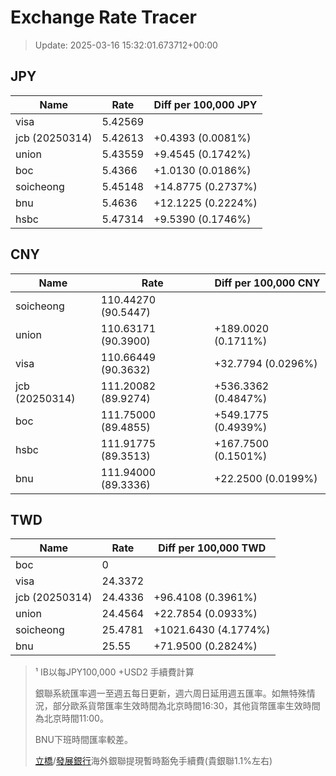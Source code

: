 # Exchange Rate Tracer

> Update: 2025-03-16 15:32:01.673712+00:00

## JPY

| Name           |    Rate | Diff per 100,000 JPY   |
|----------------|---------|------------------------|
| visa           | 5.42569 |                        |
| jcb (20250314) | 5.42613 | +0.4393 (0.0081%)      |
| union          | 5.43559 | +9.4545 (0.1742%)      |
| boc            | 5.4366  | +1.0130 (0.0186%)      |
| soicheong      | 5.45148 | +14.8775 (0.2737%)     |
| bnu            | 5.4636  | +12.1225 (0.2224%)     |
| hsbc           | 5.47314 | +9.5390 (0.1746%)      |

## CNY

| Name           | Rate                | Diff per 100,000 CNY   |
|----------------|---------------------|------------------------|
| soicheong      | 110.44270	(90.5447) |                        |
| union          | 110.63171	(90.3900) | +189.0020 (0.1711%)    |
| visa           | 110.66449	(90.3632) | +32.7794 (0.0296%)     |
| jcb (20250314) | 111.20082	(89.9274) | +536.3362 (0.4847%)    |
| boc            | 111.75000	(89.4855) | +549.1775 (0.4939%)    |
| hsbc           | 111.91775	(89.3513) | +167.7500 (0.1501%)    |
| bnu            | 111.94000	(89.3336) | +22.2500 (0.0199%)     |

## TWD

| Name           |    Rate | Diff per 100,000 TWD   |
|----------------|---------|------------------------|
| boc            |  0      |                        |
| visa           | 24.3372 |                        |
| jcb (20250314) | 24.4336 | +96.4108 (0.3961%)     |
| union          | 24.4564 | +22.7854 (0.0933%)     |
| soicheong      | 25.4781 | +1021.6430 (4.1774%)   |
| bnu            | 25.55   | +71.9500 (0.2824%)     |


> ¹ IB以每JPY100,000 +USD2 手續費計算
>
> 銀聯系統匯率週一至週五每日更新，週六周日延用週五匯率。如無特殊情況，部分歐系貨幣匯率生效時間為北京時間16:30，其他貨幣匯率生效時間為北京時間11:00。
>
> BNU下班時間匯率較差。
>
> [立橋](https://www.wlbank.com.mo/uploads/ueditor/file/20181211/1544536513900230.pdf)/[發展銀行](https://www.mdb.com.mo/Service_Charges_20230728.pdf)海外銀聯提現暫時豁免手續費(貴銀聯1.1%左右)

